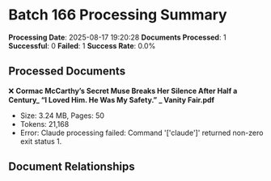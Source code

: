 # Batch 166 Processing Summary

**Processing Date**: 2025-08-17 19:20:28
**Documents Processed**: 1
**Successful**: 0
**Failed**: 1
**Success Rate**: 0.0%

## Processed Documents

❌ **Cormac McCarthy’s Secret Muse Breaks Her Silence After Half a Century_ “I Loved Him. He Was My Safety.” _ Vanity Fair.pdf**
   - Size: 3.24 MB, Pages: 50
   - Tokens: 21,168
   - Error: Claude processing failed: Command '['claude']' returned non-zero exit status 1.

## Document Relationships
